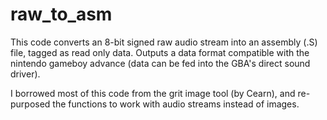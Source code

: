 # raw_to_asm

This code converts an 8-bit signed raw audio stream into an assembly (.S) file, tagged as read only data. Outputs a data format compatible with the nintendo gameboy advance (data can be fed into the GBA's direct sound driver).

I borrowed most of this code from the grit image tool (by Cearn), and re-purposed the functions to work with audio streams instead of images.
